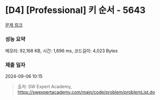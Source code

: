 # [D4] [Professional] 키 순서 - 5643 

[문제 링크](https://swexpertacademy.com/main/code/problem/problemDetail.do?contestProbId=AWXQsLWKd5cDFAUo) 

### 성능 요약

메모리: 92,168 KB, 시간: 1,696 ms, 코드길이: 4,023 Bytes

### 제출 일자

2024-09-06 10:15



> 출처: SW Expert Academy, https://swexpertacademy.com/main/code/problem/problemList.do